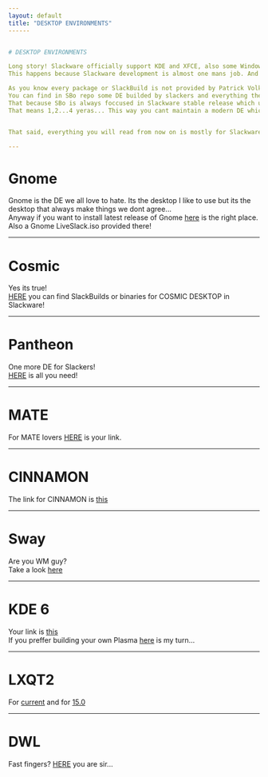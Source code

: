 ```yaml
---
layout: default
title: "DESKTOP ENVIRONMENTS"
------


# DESKTOP ENVIRONMENTS

Long story! Slackware officially support KDE and XFCE, also some Window Managers.<br>
This happens because Slackware development is almost one mans job. And this is the guaranty of success but also this include some development limits... <br>

As you know every package or SlackBuild is not provided by Patrick Volkerding in theory and in practice is unofficially. <br>
You can find in SBo repo some DE builded by slackers and everything there is good and valid, but most of times is outdated.<br>
That because SBo is always foccused in Slackware stable release which upraded when next release is ready. <br>
That means 1,2...4 yeras... This way you cant maintain a modern DE which upgraded every 6 months or ones per year... <br>


That said, everything you will read from now on is mostly for Slackware-current. Which is what most of us here use...last 100 yers ;)<br>

---
```


# Gnome

Gnome is the DE we all love to hate. Its the desktop I like to use but its the desktop that always make things we dont agree... <br>
Anyway if you want to install latest release of Gnome [here](https://slackware.uk/gfs/) is the right place. <br>
Also a Gnome LiveSlack.iso provided there! 

---

# Cosmic

Yes its true! <br>
[HERE](https://reddoglinux.ddns.net/linux/cosmic/) you can find SlackBuilds or binaries for COSMIC DESKTOP in Slackware!

---

# Pantheon

One more DE for Slackers! <br>
[HERE](https://reddoglinux.ddns.net/linux/pantheon/) is all you need!

---

# MATE 

For MATE lovers [HERE](https://slackware.uk/msb/) is your link. 

---

# CINNAMON

The link for CINNAMON is [this](https://slackware.uk/csb/)

---

# Sway

Are you WM guy?   <br>
Take a look [here](https://slackware.lngn.net/pub/x86_64/slackware64-current/nwg-shell/)


---

# KDE 6

Your link is [this](https://slackware.lngn.net/pub/x86_64/slackware64-current/kde6/)<br>
If you preffer building your own Plasma [here](https://github.com/rizitis/PLASMA_WORLD) is my turn... 

---

# LXQT2

For [current](https://codeberg.org/snuk/lxqt2-snuk-current) and for [15.0](https://codeberg.org/snuk/lxqt2-snuk-15.0)

---

# DWL

Fast fingers? [HERE](https://codeberg.org/snuk/snuk-dwl) you are sir...
